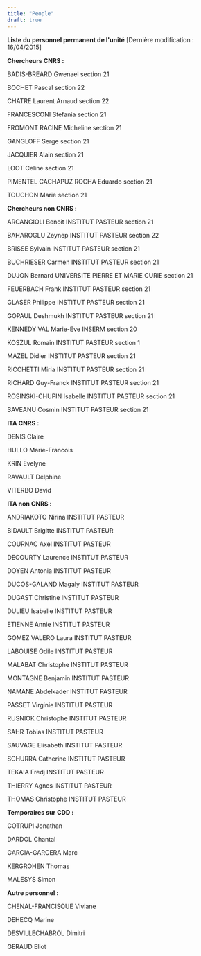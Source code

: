 ```yaml
---
title: "People"
draft: true
---
```


**Liste du personnel permanent de l'unité** \[Dernière modification :
16/04/2015\]

**Chercheurs CNRS :**

BADIS-BREARD Gwenael section 21

BOCHET Pascal section 22

CHATRE Laurent Arnaud section 22

FRANCESCONI Stefania section
21

FROMONT RACINE Micheline section 21

GANGLOFF Serge section 21

JACQUIER Alain section 21

LOOT Celine section 21

PIMENTEL CACHAPUZ ROCHA Eduardo section 21

TOUCHON Marie section 21

**Chercheurs non CNRS :**

ARCANGIOLI Benoit INSTITUT PASTEUR section 21

BAHAROGLU Zeynep INSTITUT PASTEUR section 22

BRISSE Sylvain INSTITUT PASTEUR section 21

BUCHRIESER Carmen INSTITUT PASTEUR section 21

DUJON Bernard UNIVERSITE PIERRE ET MARIE CURIE section 21

FEUERBACH Frank INSTITUT PASTEUR section 21

GLASER Philippe INSTITUT PASTEUR section 21

GOPAUL Deshmukh INSTITUT PASTEUR section 21

KENNEDY VAL Marie-Eve INSERM section 20

KOSZUL Romain INSTITUT PASTEUR section 1

MAZEL Didier INSTITUT PASTEUR section 21

RICCHETTI Miria INSTITUT PASTEUR section 21

RICHARD Guy-Franck INSTITUT PASTEUR section 21

ROSINSKI-CHUPIN Isabelle INSTITUT PASTEUR section 21

SAVEANU Cosmin INSTITUT PASTEUR section 21

**ITA CNRS :**

DENIS Claire

HULLO Marie-Francois

KRIN Evelyne

RAVAULT Delphine

VITERBO David

**ITA non CNRS :**

ANDRIAKOTO Nirina INSTITUT PASTEUR

BIDAULT Brigitte INSTITUT PASTEUR

COURNAC Axel INSTITUT PASTEUR

DECOURTY Laurence INSTITUT PASTEUR

DOYEN Antonia INSTITUT PASTEUR

DUCOS-GALAND Magaly INSTITUT PASTEUR

DUGAST Christine INSTITUT PASTEUR

DULIEU Isabelle INSTITUT PASTEUR

ETIENNE Annie INSTITUT PASTEUR

GOMEZ VALERO Laura INSTITUT PASTEUR

LABOUISE Odile INSTITUT PASTEUR

MALABAT Christophe INSTITUT PASTEUR

MONTAGNE Benjamin INSTITUT PASTEUR

NAMANE Abdelkader INSTITUT PASTEUR

PASSET Virginie INSTITUT PASTEUR

RUSNIOK Christophe INSTITUT PASTEUR

SAHR Tobias INSTITUT PASTEUR

SAUVAGE Elisabeth INSTITUT PASTEUR

SCHURRA Catherine INSTITUT PASTEUR

TEKAIA Fredj INSTITUT PASTEUR

THIERRY Agnes INSTITUT PASTEUR

THOMAS Christophe INSTITUT PASTEUR

**Temporaires sur CDD :**

COTRUPI Jonathan

DARDOL Chantal

GARCIA-GARCERA Marc

KERGROHEN Thomas

MALESYS Simon

**Autre personnel :**

CHENAL-FRANCISQUE Viviane

DEHECQ Marine

DESVILLECHABROL Dimitri

GERAUD Eliot

